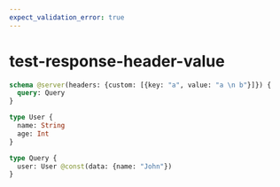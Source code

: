 ```yaml
---
expect_validation_error: true
---
```


# test-response-header-value

```graphql @server
schema @server(headers: {custom: [{key: "a", value: "a \n b"}]}) {
  query: Query
}

type User {
  name: String
  age: Int
}

type Query {
  user: User @const(data: {name: "John"})
}
```
